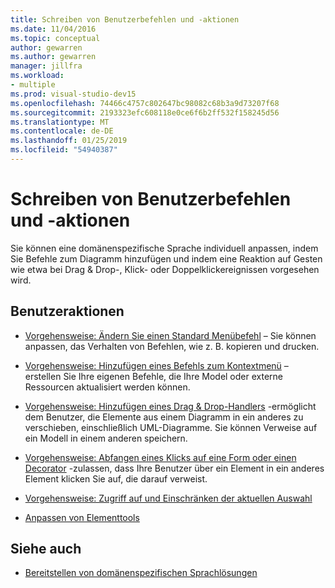 ```yaml
---
title: Schreiben von Benutzerbefehlen und -aktionen
ms.date: 11/04/2016
ms.topic: conceptual
author: gewarren
ms.author: gewarren
manager: jillfra
ms.workload:
- multiple
ms.prod: visual-studio-dev15
ms.openlocfilehash: 74466c4757c802647bc98082c68b3a9d73207f68
ms.sourcegitcommit: 2193323efc608118e0ce6f6b2ff532f158245d56
ms.translationtype: MT
ms.contentlocale: de-DE
ms.lasthandoff: 01/25/2019
ms.locfileid: "54940387"
---
```

# <a name="writing-user-commands-and-actions"></a>Schreiben von Benutzerbefehlen und -aktionen
Sie können eine domänenspezifische Sprache individuell anpassen, indem Sie Befehle zum Diagramm hinzufügen und indem eine Reaktion auf Gesten wie etwa bei Drag & Drop-, Klick- oder Doppelklickereignissen vorgesehen wird.

## <a name="user-actions"></a>Benutzeraktionen

-   [Vorgehensweise: Ändern Sie einen Standard Menübefehl](../modeling/how-to-modify-a-standard-menu-command-in-a-domain-specific-language.md) – Sie können anpassen, das Verhalten von Befehlen, wie z. B. kopieren und drucken.

-   [Vorgehensweise: Hinzufügen eines Befehls zum Kontextmenü](../modeling/how-to-add-a-command-to-the-shortcut-menu.md) – erstellen Sie Ihre eigenen Befehle, die Ihre Model oder externe Ressourcen aktualisiert werden können.

-   [Vorgehensweise: Hinzufügen eines Drag & Drop-Handlers](../modeling/how-to-add-a-drag-and-drop-handler.md) -ermöglicht dem Benutzer, die Elemente aus einem Diagramm in ein anderes zu verschieben, einschließlich UML-Diagramme. Sie können Verweise auf ein Modell in einem anderen speichern.

-   [Vorgehensweise: Abfangen eines Klicks auf eine Form oder einen Decorator](../modeling/how-to-intercept-a-click-on-a-shape-or-decorator.md) -zulassen, dass Ihre Benutzer über ein Element in ein anderes Element klicken Sie auf, die darauf verweist.

-   [Vorgehensweise: Zugriff auf und Einschränken der aktuellen Auswahl](../modeling/how-to-access-and-constrain-the-current-selection.md)

-   [Anpassen von Elementtools](../modeling/customizing-element-tools.md)

## <a name="see-also"></a>Siehe auch

- [Bereitstellen von domänenspezifischen Sprachlösungen](../modeling/deploying-domain-specific-language-solutions.md)
